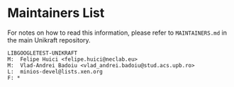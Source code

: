 Maintainers List
================

For notes on how to read this information, please refer to `MAINTAINERS.md` in
the main Unikraft repository.

	LIBGOOGLETEST-UNIKRAFT
	M:	Felipe Huici <felipe.huici@neclab.eu>
	M:	Vlad-Andrei Badoiu <vlad_andrei.badoiu@stud.acs.upb.ro>
	L:	minios-devel@lists.xen.org
	F: *
